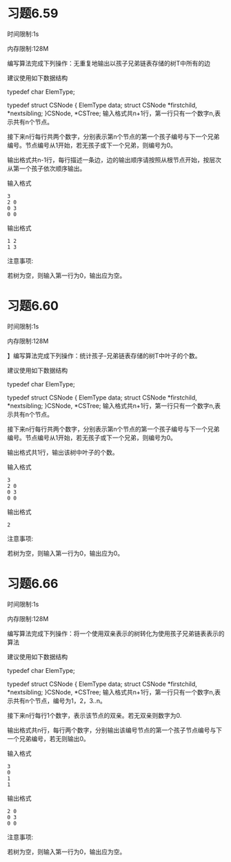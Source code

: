# 习题6.59
时间限制:1s

内存限制:128M

编写算法完成下列操作：无重复地输出以孩子兄弟链表存储的树T中所有的边

建议使用如下数据结构

typedef char ElemType;

typedef struct CSNode {
ElemType data;
struct CSNode *firstchild, *nextsibling;
}CSNode, *CSTree;
输入格式共n+1行，第一行只有一个数字n,表示共有n个节点。

接下来n行每行共两个数字，分别表示第n个节点的第一个孩子编号与下一个兄弟编号。节点编号从1开始，若无孩子或下一个兄弟，则编号为0。

输出格式共n-1行，每行描述一条边，边的输出顺序请按照从根节点开始，按层次从第一个孩子依次顺序输出。

输入格式

    3
    2 0
    0 3
    0 0
    
输出格式

    1 2
    1 3
    
注意事项:

若树为空，则输入第一行为0，输出应为空。

# 习题6.60
时间限制:1s

内存限制:128M

】编写算法完成下列操作：统计孩子-兄弟链表存储的树T中叶子的个数。

建议使用如下数据结构

typedef char ElemType;

typedef struct CSNode {
ElemType data;
struct CSNode *firstchild, *nextsibling;
}CSNode, *CSTree;
输入格式共n+1行，第一行只有一个数字n,表示共有n个节点。

接下来n行每行共两个数字，分别表示第n个节点的第一个孩子编号与下一个兄弟编号。节点编号从1开始，若无孩子或下一个兄弟，则编号为0。

输出格式共1行，输出该树中叶子的个数。

输入格式

    3
    2 0
    0 3
    0 0

输出格式

    2

注意事项:

若树为空，则输入第一行为0，输出应为0。

# 习题6.66
时间限制:1s

内存限制:128M

编写算法完成下列操作：将一个使用双亲表示的树转化为使用孩子兄弟链表表示的算法

建议使用如下数据结构

typedef char ElemType;

typedef struct CSNode {
ElemType data;
struct CSNode *firstchild, *nextsibling;
}CSNode, *CSTree;
输入格式共n+1行，第一行只有一个数字n,表示共有n个节点，编号为1，2，3..n。

接下来n行每行1个数字，表示该节点的双亲。若无双亲则数字为0.

输出格式共n行，每行两个数字，分别输出该编号节点的第一个孩子节点编号与下一个兄弟编号，若无则输出0。

输入格式

    3
    0
    1
    1
    
输出格式

    2 0
    0 3
    0 0
    
注意事项:

若树为空，则输入第一行为0，输出应为空。

